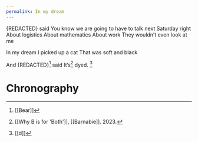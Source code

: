 ```yaml
---
permalink: In my dream
---
```

{REDACTED} said 
You know we are going to have to talk next Saturday right 
About logistics 
About mathematics 
About work 
They wouldn’t even look at me 


In my dream 
I picked up a cat 
That was soft and black 

And {REDACTED}[^d] said 
It’s[^bbb] dyed. [^B]
# Chronography

[^B]: [[d]]
[^d]: [[Bear]][^bl]
[^bl]: [[Bearly]][^bb]
[^bb]: [[notBorges/The Bear Hunt Boogie]]
[^bbb]: [[Why B is for 'Both']], [[Barnabie]]. 2023.